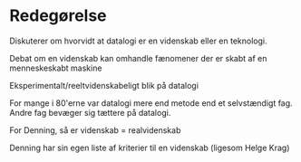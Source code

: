 # Redegørelse
Diskuterer om hvorvidt at datalogi er en videnskab eller en teknologi.

Debat om en videnskab kan omhandle fænomener der er skabt af en menneskeskabt maskine

Eksperimentalt/reeltvidenskabeligt blik på datalogi

For mange i 80'erne var datalogi mere end metode end et selvstændigt fag. Andre fag bevæger sig tættere på datalogi.

For Denning, så er videnskab = realvidenskab

Denning har sin egen liste af kriterier til en videnskab (ligesom Helge Krag)

